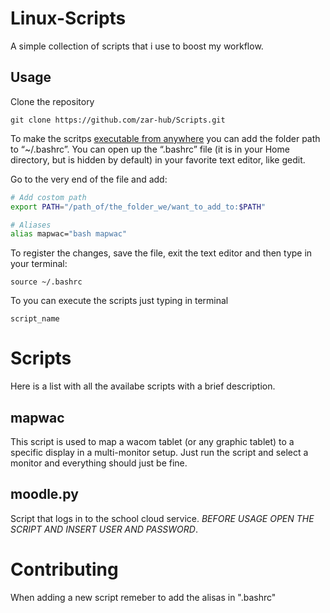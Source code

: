 # Linux-Scripts
A simple collection of scripts that i use to boost my workflow.

## Usage
Clone the repository
```
git clone https://github.com/zar-hub/Scripts.git
```
To make the scritps [executable from anywhere](https://www.maketecheasier.com/make-scripts-executable-everywhere-linux/) you can add the folder path to “~/.bashrc”. 
You can open up the “.bashrc” file (it is in your Home directory, but is hidden by default) in your favorite text editor, like gedit.

Go to the very end of the file and add:
```bash
# Add costom path
export PATH="/path_of/the_folder_we/want_to_add_to:$PATH"

# Aliases
alias mapwac="bash mapwac"
```
To register the changes, save the file, exit the text editor and then type in your terminal:
```
source ~/.bashrc
```
To you can execute the scripts just typing in terminal
```
script_name
```

# Scripts
Here is a list with all the availabe scripts with a brief description.
## mapwac
This script is used to map a wacom tablet (or any graphic tablet)
to a specific display in a multi-monitor setup.
Just run the script and select a monitor and everything should just be fine.
## moodle.py
Script that logs in to the school cloud service. *BEFORE USAGE OPEN THE SCRIPT AND INSERT USER AND PASSWORD*.

# Contributing
When adding a new script remeber to add the alisas in ".bashrc"
